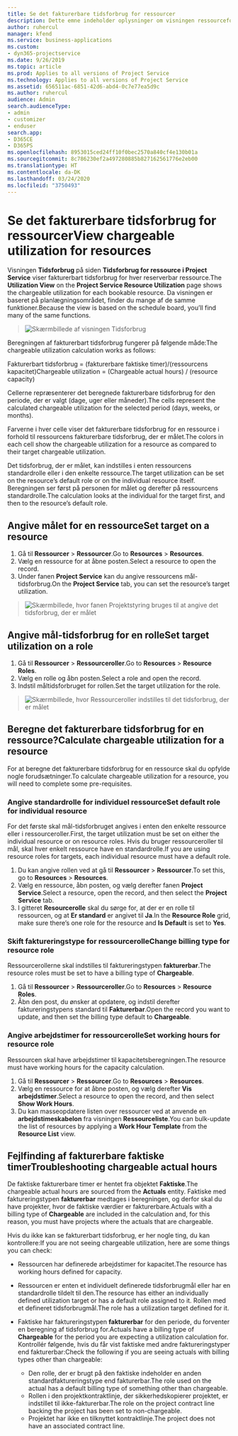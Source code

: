 ```yaml
---
title: Se det fakturerbare tidsforbrug for ressourcer
description: Dette emne indeholder oplysninger om visningen ressourceforbrug.
author: ruhercul
manager: kfend
ms.service: business-applications
ms.custom:
- dyn365-projectservice
ms.date: 9/26/2019
ms.topic: article
ms.prod: Applies to all versions of Project Service
ms.technology: Applies to all versions of Project Service
ms.assetid: 656511ac-6851-42d6-abd4-0c7e77ea5d9c
ms.author: ruhercul
audience: Admin
search.audienceType:
- admin
- customizer
- enduser
search.app:
- D365CE
- D365PS
ms.openlocfilehash: 8953015ced24ff10f0bec2570a840cf4e130b01a
ms.sourcegitcommit: 8c786230ef2a497280885b827162561776e2eb00
ms.translationtype: HT
ms.contentlocale: da-DK
ms.lasthandoff: 03/24/2020
ms.locfileid: "3750493"
---
```

# <a name="view-chargeable-utilization-for-resources"></a><span data-ttu-id="c05c3-103">Se det fakturerbare tidsforbrug for ressourcer</span><span class="sxs-lookup"><span data-stu-id="c05c3-103">View chargeable utilization for resources</span></span>
 
<span data-ttu-id="c05c3-104">Visningen **Tidsforbrug** på siden **Tidsforbrug for ressource i Project Service** viser fakturerbart tidsforbrug for hver reserverbar ressource.</span><span class="sxs-lookup"><span data-stu-id="c05c3-104">The **Utilization View** on the **Project Service Resource Utilization** page shows the chargeable utilization for each bookable resource.</span></span> <span data-ttu-id="c05c3-105">Da visningen er baseret på planlægningsområdet, finder du mange af de samme funktioner.</span><span class="sxs-lookup"><span data-stu-id="c05c3-105">Because the view is based on the schedule board, you’ll find many of the same functions.</span></span>

> ![Skærmbillede af visningen Tidsforbrug](media/FAQ-utilization-1.png)
 

<span data-ttu-id="c05c3-107">Beregningen af fakturerbart tidsforbrug fungerer på følgende måde:</span><span class="sxs-lookup"><span data-stu-id="c05c3-107">The chargeable utilization calculation works as follows:</span></span>

   <span data-ttu-id="c05c3-108">Fakturerbart tidsforbrug = (fakturerbare faktiske timer)/(ressourcens kapacitet)</span><span class="sxs-lookup"><span data-stu-id="c05c3-108">Chargeable utilization = (Chargeable actual hours) / (resource capacity)</span></span>

<span data-ttu-id="c05c3-109">Cellerne repræsenterer det beregnede fakturerbare tidsforbrug for den periode, der er valgt (dage, uger eller måneder).</span><span class="sxs-lookup"><span data-stu-id="c05c3-109">The cells represent the calculated chargeable utilization for the selected period (days, weeks, or months).</span></span>

<span data-ttu-id="c05c3-110">Farverne i hver celle viser det fakturerbare tidsforbrug for en ressource i forhold til ressourcens fakturerbare tidsforbrug, der er målet.</span><span class="sxs-lookup"><span data-stu-id="c05c3-110">The colors in each cell show the chargeable utilization for a resource as compared to their target chargeable utilization.</span></span> 

<span data-ttu-id="c05c3-111">Det tidsforbrug, der er målet, kan indstilles i enten ressourcens standardrolle eller i den enkelte ressource.</span><span class="sxs-lookup"><span data-stu-id="c05c3-111">The target utilization can be set on the resource’s default role or on the individual resource itself.</span></span> <span data-ttu-id="c05c3-112">Beregningen ser først på personen for målet og derefter på ressourcens standardrolle.</span><span class="sxs-lookup"><span data-stu-id="c05c3-112">The calculation looks at the individual for the target first, and then to the resource’s default role.</span></span>

## <a name="set-target-on-a-resource"></a><span data-ttu-id="c05c3-113">Angive målet for en ressource</span><span class="sxs-lookup"><span data-stu-id="c05c3-113">Set target on a resource</span></span>

1. <span data-ttu-id="c05c3-114">Gå til **Ressourcer** \> **Ressourcer**.</span><span class="sxs-lookup"><span data-stu-id="c05c3-114">Go to **Resources** \> **Resources**.</span></span> 
2. <span data-ttu-id="c05c3-115">Vælg en ressource for at åbne posten.</span><span class="sxs-lookup"><span data-stu-id="c05c3-115">Select a resource to open the record.</span></span> 
3. <span data-ttu-id="c05c3-116">Under fanen **Project Service** kan du angive ressourcens mål-tidsforbrug.</span><span class="sxs-lookup"><span data-stu-id="c05c3-116">On the **Project Service** tab, you can set the resource’s target utilization.</span></span>

> ![Skærmbillede, hvor fanen Projektstyring bruges til at angive det tidsforbrug, der er målet](media/FAQ-utilization-2.png)
 
## <a name="set-target-utilization-on-a-role"></a><span data-ttu-id="c05c3-118">Angive mål-tidsforbrug for en rolle</span><span class="sxs-lookup"><span data-stu-id="c05c3-118">Set target utilization on a role</span></span>

1. <span data-ttu-id="c05c3-119">Gå til **Ressourcer** \> **Ressourceroller**.</span><span class="sxs-lookup"><span data-stu-id="c05c3-119">Go to **Resources** \> **Resource Roles**.</span></span> 
2. <span data-ttu-id="c05c3-120">Vælg en rolle og åbn posten.</span><span class="sxs-lookup"><span data-stu-id="c05c3-120">Select a role and open the record.</span></span> 
3. <span data-ttu-id="c05c3-121">Indstil måltidsforbruget for rollen.</span><span class="sxs-lookup"><span data-stu-id="c05c3-121">Set the target utilization for the role.</span></span>

> ![Skærmbillede, hvor Ressourceroller indstilles til det tidsforbrug, der er målet](media/FAQ-utilization-3.png)
 
## <a name="calculate-chargeable-utilization-for-a-resource"></a><span data-ttu-id="c05c3-123">Beregne det fakturerbare tidsforbrug for en ressource?</span><span class="sxs-lookup"><span data-stu-id="c05c3-123">Calculate chargeable utilization for a resource</span></span>

<span data-ttu-id="c05c3-124">For at beregne det fakturerbare tidsforbrug for en ressource skal du opfylde nogle forudsætninger.</span><span class="sxs-lookup"><span data-stu-id="c05c3-124">To calculate chargeable utilization for a resource, you will need to complete some pre-requisites.</span></span> 

### <a name="set-default-role-for-individual-resource"></a><span data-ttu-id="c05c3-125">Angive standardrolle for individuel ressource</span><span class="sxs-lookup"><span data-stu-id="c05c3-125">Set default role for individual resource</span></span>

<span data-ttu-id="c05c3-126">For det første skal mål-tidsforbruget angives i enten den enkelte ressource eller i ressourceroller.</span><span class="sxs-lookup"><span data-stu-id="c05c3-126">First, the target utilization must be set on either the individual resource or on resource roles.</span></span> <span data-ttu-id="c05c3-127">Hvis du bruger ressourceroller til mål, skal hver enkelt ressource have en standardrolle.</span><span class="sxs-lookup"><span data-stu-id="c05c3-127">If you are using resource roles for targets, each individual resource must have a default role.</span></span> 

1. <span data-ttu-id="c05c3-128">Du kan angive rollen ved at gå til **Ressourcer** \> **Ressourcer**.</span><span class="sxs-lookup"><span data-stu-id="c05c3-128">To set this, go to **Resources** \> **Resources**.</span></span> 
2. <span data-ttu-id="c05c3-129">Vælg en ressource, åbn posten, og vælg derefter fanen **Project Service**.</span><span class="sxs-lookup"><span data-stu-id="c05c3-129">Select a resource, open the record, and then select the **Project Service** tab.</span></span> 
3. <span data-ttu-id="c05c3-130">I gitteret **Resourcerolle** skal du sørge for, at der er en rolle til ressourcen, og at **Er standard** er angivet til **Ja**.</span><span class="sxs-lookup"><span data-stu-id="c05c3-130">In the **Resource Role** grid, make sure there’s one role for the resource and **Is Default** is set to **Yes**.</span></span>
 
### <a name="change-billing-type-for-resource-role"></a><span data-ttu-id="c05c3-131">Skift faktureringstype for ressourcerolle</span><span class="sxs-lookup"><span data-stu-id="c05c3-131">Change billing type for resource role</span></span>

<span data-ttu-id="c05c3-132">Ressourcerollerne skal indstilles til faktureringstypen **fakturerbar**.</span><span class="sxs-lookup"><span data-stu-id="c05c3-132">The resource roles must be set to have a billing type of **Chargeable**.</span></span> 

1. <span data-ttu-id="c05c3-133">Gå til **Ressourcer** \> **Ressourceroller**.</span><span class="sxs-lookup"><span data-stu-id="c05c3-133">Go to **Resources** \> **Resource Roles**.</span></span> 
2. <span data-ttu-id="c05c3-134">Åbn den post, du ønsker at opdatere, og indstil derefter faktureringstypens standard til **Fakturerbar**.</span><span class="sxs-lookup"><span data-stu-id="c05c3-134">Open the record you want to update, and then set the billing type default to **Chargeable**.</span></span>

### <a name="set-working-hours-for-resource-role"></a><span data-ttu-id="c05c3-135">Angive arbejdstimer for ressourcerolle</span><span class="sxs-lookup"><span data-stu-id="c05c3-135">Set working hours for resource role</span></span>
 
<span data-ttu-id="c05c3-136">Ressourcen skal have arbejdstimer til kapacitetsberegningen.</span><span class="sxs-lookup"><span data-stu-id="c05c3-136">The resource must have working hours for the capacity calculation.</span></span> 

1. <span data-ttu-id="c05c3-137">Gå til **Ressourcer** \> **Ressourcer**.</span><span class="sxs-lookup"><span data-stu-id="c05c3-137">Go to **Resources** \> **Resources**.</span></span> 
2. <span data-ttu-id="c05c3-138">Vælg en ressource for at åbne posten, og vælg derefter **Vis arbejdstimer**.</span><span class="sxs-lookup"><span data-stu-id="c05c3-138">Select a resource to open the record, and then select **Show Work Hours**.</span></span> 
3. <span data-ttu-id="c05c3-139">Du kan masseopdatere listen over ressourcer ved at anvende en **arbejdstimeskabelon** fra visningen **Ressourceliste**.</span><span class="sxs-lookup"><span data-stu-id="c05c3-139">You can bulk-update the list of resources by applying a **Work Hour Template** from the **Resource List** view.</span></span>

## <a name="troubleshooting-chargeable-actual-hours"></a><span data-ttu-id="c05c3-140">Fejlfinding af fakturerbare faktiske timer</span><span class="sxs-lookup"><span data-stu-id="c05c3-140">Troubleshooting chargeable actual hours</span></span>

<span data-ttu-id="c05c3-141">De faktiske fakturerbare timer er hentet fra objektet **Faktiske**.</span><span class="sxs-lookup"><span data-stu-id="c05c3-141">The chargeable actual hours are sourced from the **Actuals** entity.</span></span> <span data-ttu-id="c05c3-142">Faktiske med faktureringstypen **fakturerbar** medtages i beregningen, og derfor skal du have projekter, hvor de faktiske værdier er fakturerbare.</span><span class="sxs-lookup"><span data-stu-id="c05c3-142">Actuals with a billing type of **Chargeable** are included in the calculation and, for this reason, you must have projects where the actuals that are chargeable.</span></span>

<span data-ttu-id="c05c3-143">Hvis du ikke kan se fakturerbart tidsforbrug, er her nogle ting, du kan kontrollere:</span><span class="sxs-lookup"><span data-stu-id="c05c3-143">If you are not seeing chargeable utilization, here are some things you can check:</span></span>

- <span data-ttu-id="c05c3-144">Ressourcen har definerede arbejdstimer for kapacitet.</span><span class="sxs-lookup"><span data-stu-id="c05c3-144">The resource has working hours defined for capacity.</span></span>
- <span data-ttu-id="c05c3-145">Ressourcen er enten et individuelt definerede tidsforbrugmål eller har en standardrolle tildelt til den.</span><span class="sxs-lookup"><span data-stu-id="c05c3-145">The resource has either an individually defined utilization target or has a default role assigned to it.</span></span> <span data-ttu-id="c05c3-146">Rollen med et defineret tidsforbrugmål.</span><span class="sxs-lookup"><span data-stu-id="c05c3-146">The role has a utilization target defined for it.</span></span>
- <span data-ttu-id="c05c3-147">Faktiske har faktureringstypen **fakturerbar** for den periode, du forventer en beregning af tidsforbrug for.</span><span class="sxs-lookup"><span data-stu-id="c05c3-147">Actuals have a billing type of **Chargeable** for the period you are expecting a utilization calculation for.</span></span> <span data-ttu-id="c05c3-148">Kontrollér følgende, hvis du får vist faktiske med andre faktureringstyper end fakturerbar:</span><span class="sxs-lookup"><span data-stu-id="c05c3-148">Check the following if you are seeing actuals with billing types other than chargeable:</span></span>

  - <span data-ttu-id="c05c3-149">Den rolle, der er brugt på den faktiske indeholder en anden standardfaktureringstype end fakturerbar.</span><span class="sxs-lookup"><span data-stu-id="c05c3-149">The role used on the actual has a default billing type of something other than chargeable.</span></span>
  - <span data-ttu-id="c05c3-150">Rollen i den projektkontraktlinje, der sikkerhedskopierer projektet, er indstillet til ikke-fakturerbar.</span><span class="sxs-lookup"><span data-stu-id="c05c3-150">The role on the project contract line backing the project has been set to non-chargeable.</span></span>
  - <span data-ttu-id="c05c3-151">Projektet har ikke en tilknyttet kontraktlinje.</span><span class="sxs-lookup"><span data-stu-id="c05c3-151">The project does not have an associated contract line.</span></span>

